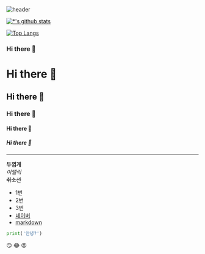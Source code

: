 ![header](https://capsule-render.vercel.app/api?type=wave&color=auto&height=300&section=header&text=My%20github&fontSize=90&animation=scaleIn)

[![*'s github stats](https://github-readme-stats.vercel.app/api?username=seongwan1120)](https://github.com/seongwan1120)

[![Top Langs](https://github-readme-stats.vercel.app/api/top-langs/?username=seongwan1120)](https://github.com/seongwan1120/github-readme-stats)

### Hi there 👋

<!--
**seongwan1120/seongwan1120** is a ✨ _special_ ✨ repository because its `README.md` (this file) appears on your GitHub profile.

Here are some ideas to get you started:

- 🔭 I’m currently working on ...
- 🌱 I’m currently learning ...
- 👯 I’m looking to collaborate on ...
- 🤔 I’m looking for help with ...
- 💬 Ask me about ...
- 📫 How to reach me: ...
- 😄 Pronouns: ...
- ⚡ Fun fact: ...
-->

# Hi there 👋
## Hi there 👋
### Hi there 👋
#### Hi there 👋
##### Hi there 👋
---
**두껍게** <br>
*이탤릭* <br>
~~취소선~~ <br>
- 1번
- 2번
- 3번
- [네이버](http://naver.com)
- [markdown](https://cafe.naver.com/githubstudy/13)

```python
print('안녕?')
```
:smirk:
:joy:
:rage:


